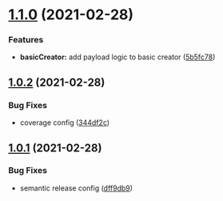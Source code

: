 # [1.1.0](https://github.com/ostashkin/redux-smart-creators/compare/v1.0.2...v1.1.0) (2021-02-28)


### Features

* **basicCreator:** add payload logic to basic creator ([5b5fc78](https://github.com/ostashkin/redux-smart-creators/commit/5b5fc78402859ea502d00f6b28208d5cde2ea301))

## [1.0.2](https://github.com/ostashkin/redux-smart-creators/compare/v1.0.1...v1.0.2) (2021-02-28)


### Bug Fixes

* coverage config ([344df2c](https://github.com/ostashkin/redux-smart-creators/commit/344df2c07e1d1f4afc7f60972e17b54b0d4c8dda))

## [1.0.1](https://github.com/ostashkin/redux-smart-creators/compare/v1.0.0...v1.0.1) (2021-02-28)


### Bug Fixes

* semantic release config ([dff9db9](https://github.com/ostashkin/redux-smart-creators/commit/dff9db94349e1db736cc2b03b85c7ddd3b522393))
